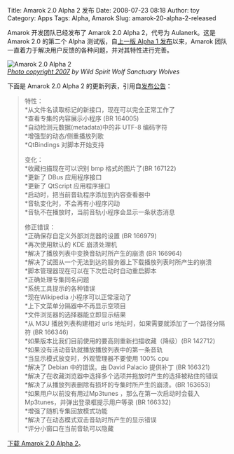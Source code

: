 Title: Amarok 2.0 Alpha 2 发布
Date: 2008-07-23 08:18
Author: toy
Category: Apps
Tags: Alpha, Amarok
Slug: amarok-20-alpha-2-released

Amarok 开发团队已经发布了 Amarok 2.0 Alpha 2，代号为 Aulanerk。这是
Amarok 2.0 的第二个 Alpha 测试版，自[上一版 Alpha 1
发布](http://linuxtoy.org/archives/first-alpha-release-of-amarok-20.html)以来，Amarok
团队一直着力于解决用户反馈的各种问题，并对其特性进行完善。

![Amarok 2.0 Alpha
2](http://i.linuxtoy.org/i/2008/07/amarok20alpha2.jpg)  
*[Photo copyright
2007](http://flickr.com/photos/wildspiritwolfsanctuary/899046365/) by
Wild Spirit Wolf Sanctuary Wolves*

下面是 Amarok 2.0 Alpha 2
的更新列表，引用自[发布公告](http://amarok.kde.org/zh-cn/node/531)：

> 特性：  
>  *从文件名读取标记的新接口，现在可以完全正常工作了  
>  *查看专集的内容展示小程序 (BR 164005)  
>  *自动检测元数据(metadata)中的非 UTF-8 编码字符  
>  *增强型的动态/侧重播放列歌  
>  *QtBindings 对脚本开始支持
>
> 变化：  
>  *收藏扫描现在可以识别 bmp 格式的图片了(BR 167122)  
>  *更新了 DBus 应用程序接口  
>  *更新了 QtScript 应用程序接口  
>  *启动时，把当前音轨程序添加到内容查看器中  
>  *音轨变化时，不会再有小程序闪动  
>  *音轨不在播放时，当前音轨小程序会显示一条状态消息
>
> 修正错误：  
>  *正确保存自定义外部浏览器的设置 (BR 166979)  
>  *再次使用默认的 KDE 崩溃处理机  
>  *解决了播放列表中变换音轨时所产生的崩溃 (BR 166964)  
>  *解决了试图从一个无法到达的服务器上下载播放列表时所产生的崩溃  
>  *脚本管理器现在可以在下次启动时自动重启脚本  
>  *正确处理专集同名问题  
>  *系统工具提示的各种错误  
>  *现在Wikipedia 小程序可以正常滚动了  
>  *上下文菜单分隔器中不再显示空项目  
>  *文件浏览器的选择器能立即显示结果  
>  *从 M3U 播放列表构建相对 urls 地址时，如果需要就添加了一个路径分隔符
> (BR 166346)  
>  *如果版本比我们目前使用的要高则重新扫描收藏（降级）(BR 142712)  
>  *如果没有活动音轨就播放播放列表中的第一条音轨  
>  *当显示模式放变时，外观管理器不要使用 100% cpu  
>  *解决了 Debian 中的错误。由 David Palacio 提供补丁 (BR 166321)  
>  *解决了在收藏浏览器中选择多个选项并拖放时产生的选择被粘住的错误  
>  *解决了从播放列表删除有损坏的专集时所产生的崩溃。(BR 163653)  
>  *如果用户以前没有用过Mp3tunes ，那么在第一次启动时会载入
> Mp3tunes，并弹出登录框提示用户等录 (BR 166332)  
>  *增强了随机专集回放模式功能  
>  *解决了在动态模式双击音轨时所产生的显示错误  
>  *评分小窗口在当前音轨可以隐藏

[下载 Amarok 2.0 Alpha
2](http://download.kde.org/unstable/amarok/1.86/src/amarok-1.86.tar.bz2)。
